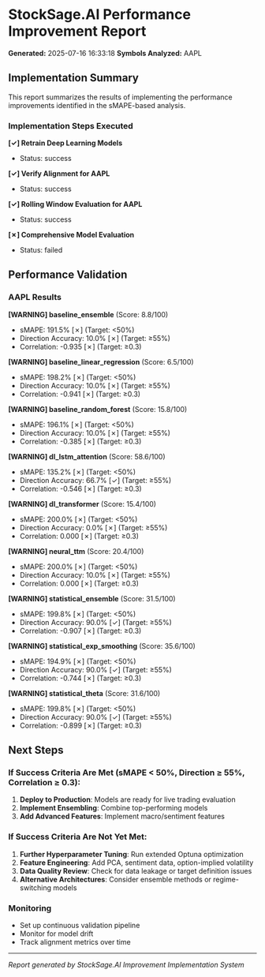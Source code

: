 # StockSage.AI Performance Improvement Report

**Generated:** 2025-07-16 16:33:18
**Symbols Analyzed:** AAPL

## Implementation Summary

This report summarizes the results of implementing the performance improvements
identified in the sMAPE-based analysis.

### Implementation Steps Executed

**[✓] Retrain Deep Learning Models**
- Status: success

**[✓] Verify Alignment for AAPL**
- Status: success

**[✓] Rolling Window Evaluation for AAPL**
- Status: success

**[✗] Comprehensive Model Evaluation**
- Status: failed

## Performance Validation

### AAPL Results

**[WARNING] baseline_ensemble** (Score: 8.8/100)
- sMAPE: 191.5% [✗] (Target: <50%)
- Direction Accuracy: 10.0% [✗] (Target: ≥55%)
- Correlation: -0.935 [✗] (Target: ≥0.3)

**[WARNING] baseline_linear_regression** (Score: 6.5/100)
- sMAPE: 198.2% [✗] (Target: <50%)
- Direction Accuracy: 10.0% [✗] (Target: ≥55%)
- Correlation: -0.941 [✗] (Target: ≥0.3)

**[WARNING] baseline_random_forest** (Score: 15.8/100)
- sMAPE: 196.1% [✗] (Target: <50%)
- Direction Accuracy: 10.0% [✗] (Target: ≥55%)
- Correlation: -0.385 [✗] (Target: ≥0.3)

**[WARNING] dl_lstm_attention** (Score: 58.6/100)
- sMAPE: 135.2% [✗] (Target: <50%)
- Direction Accuracy: 66.7% [✓] (Target: ≥55%)
- Correlation: -0.546 [✗] (Target: ≥0.3)

**[WARNING] dl_transformer** (Score: 15.4/100)
- sMAPE: 200.0% [✗] (Target: <50%)
- Direction Accuracy: 0.0% [✗] (Target: ≥55%)
- Correlation: 0.000 [✗] (Target: ≥0.3)

**[WARNING] neural_ttm** (Score: 20.4/100)
- sMAPE: 200.0% [✗] (Target: <50%)
- Direction Accuracy: 10.0% [✗] (Target: ≥55%)
- Correlation: 0.000 [✗] (Target: ≥0.3)

**[WARNING] statistical_ensemble** (Score: 31.5/100)
- sMAPE: 199.8% [✗] (Target: <50%)
- Direction Accuracy: 90.0% [✓] (Target: ≥55%)
- Correlation: -0.907 [✗] (Target: ≥0.3)

**[WARNING] statistical_exp_smoothing** (Score: 35.6/100)
- sMAPE: 194.9% [✗] (Target: <50%)
- Direction Accuracy: 90.0% [✓] (Target: ≥55%)
- Correlation: -0.744 [✗] (Target: ≥0.3)

**[WARNING] statistical_theta** (Score: 31.6/100)
- sMAPE: 199.8% [✗] (Target: <50%)
- Direction Accuracy: 90.0% [✓] (Target: ≥55%)
- Correlation: -0.899 [✗] (Target: ≥0.3)

## Next Steps

### If Success Criteria Are Met (sMAPE < 50%, Direction ≥ 55%, Correlation ≥ 0.3):
1. **Deploy to Production**: Models are ready for live trading evaluation
2. **Implement Ensembling**: Combine top-performing models
3. **Add Advanced Features**: Implement macro/sentiment features

### If Success Criteria Are Not Yet Met:
1. **Further Hyperparameter Tuning**: Run extended Optuna optimization
2. **Feature Engineering**: Add PCA, sentiment data, option-implied volatility
3. **Data Quality Review**: Check for data leakage or target definition issues
4. **Alternative Architectures**: Consider ensemble methods or regime-switching models

### Monitoring
- Set up continuous validation pipeline
- Monitor for model drift
- Track alignment metrics over time

---
*Report generated by StockSage.AI Improvement Implementation System*

